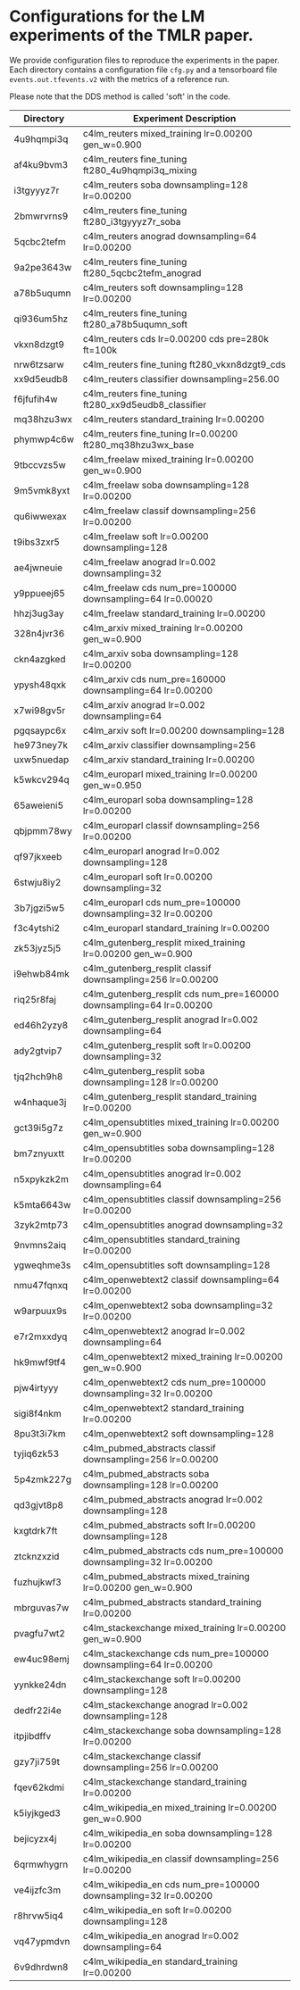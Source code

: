 # Configurations for the LM experiments of the TMLR paper.


We provide configuration files to reproduce the experiments in the paper.
Each directory contains a configuration file `cfg.py` and a tensorboard
file `events.out.tfevents.v2` with the metrics of a reference run.

Please note that the DDS method is called 'soft' in the code.

| Directory   | Experiment Description |
| -------- | ------- |
| 4u9hqmpi3q  | c4lm_reuters mixed_training lr=0.00200 gen_w=0.900|
| af4ku9bvm3  | c4lm_reuters fine_tuning ft280_4u9hqmpi3q_mixing|
| i3tgyyyz7r  | c4lm_reuters soba downsampling=128 lr=0.00200|
| 2bmwrvrns9  | c4lm_reuters fine_tuning ft280_i3tgyyyz7r_soba|
| 5qcbc2tefm  | c4lm_reuters anograd downsampling=64 lr=0.00200|
| 9a2pe3643w  | c4lm_reuters fine_tuning ft280_5qcbc2tefm_anograd|
| a78b5uqumn  | c4lm_reuters soft downsampling=128 lr=0.00200|
| qi936um5hz  | c4lm_reuters fine_tuning ft280_a78b5uqumn_soft|
| vkxn8dzgt9  | c4lm_reuters cds lr=0.00200 cds pre=280k ft=100k|
| nrw6tzsarw  | c4lm_reuters fine_tuning ft280_vkxn8dzgt9_cds|
| xx9d5eudb8  | c4lm_reuters classifier downsampling=256.00|
| f6jfufih4w  | c4lm_reuters fine_tuning ft280_xx9d5eudb8_classifier|
| mq38hzu3wx  | c4lm_reuters standard_training lr=0.00200|
| phymwp4c6w  | c4lm_reuters fine_tuning lr=0.00200 ft280_mq38hzu3wx_base|
| 9tbccvzs5w  | c4lm_freelaw mixed_training lr=0.00200 gen_w=0.900|
| 9m5vmk8yxt  | c4lm_freelaw soba downsampling=128 lr=0.00200|
| qu6iwwexax  | c4lm_freelaw classif downsampling=256 lr=0.00200|
| t9ibs3zxr5  | c4lm_freelaw soft lr=0.00200 downsampling=128|
| ae4jwneuie  | c4lm_freelaw anograd lr=0.002 downsampling=32|
| y9ppueej65  | c4lm_freelaw cds num_pre=100000 downsampling=64 lr=0.00020|
| hhzj3ug3ay  | c4lm_freelaw standard_training lr=0.00200|
| 328n4jvr36  | c4lm_arxiv mixed_training lr=0.00200 gen_w=0.900|
| ckn4azgked  | c4lm_arxiv soba downsampling=128 lr=0.00200|
| ypysh48qxk  | c4lm_arxiv cds num_pre=160000 downsampling=64 lr=0.00200|
| x7wi98gv5r  | c4lm_arxiv anograd lr=0.002 downsampling=64|
| pgqsaypc6x  | c4lm_arxiv soft lr=0.00200 downsampling=128|
| he973ney7k  | c4lm_arxiv classifier downsampling=256|
| uxw5nuedap  | c4lm_arxiv standard_training lr=0.00200|
| k5wkcv294q  | c4lm_europarl mixed_training lr=0.00200 gen_w=0.950|
| 65aweieni5  | c4lm_europarl soba downsampling=128 lr=0.00200|
| qbjpmm78wy  | c4lm_europarl classif downsampling=256 lr=0.00200|
| qf97jkxeeb  | c4lm_europarl anograd lr=0.002 downsampling=128|
| 6stwju8iy2  | c4lm_europarl soft lr=0.00200 downsampling=32|
| 3b7jgzi5w5  | c4lm_europarl cds num_pre=100000 downsampling=32 lr=0.00200|
| f3c4ytshi2  | c4lm_europarl standard_training lr=0.00200|
| zk53jyz5j5  | c4lm_gutenberg_resplit mixed_training lr=0.00200 gen_w=0.900|
| i9ehwb84mk  | c4lm_gutenberg_resplit classif downsampling=256 lr=0.00200|
| riq25r8faj  | c4lm_gutenberg_resplit cds num_pre=160000 downsampling=64 lr=0.00200|
| ed46h2yzy8  | c4lm_gutenberg_resplit anograd lr=0.002 downsampling=64|
| ady2gtvip7  | c4lm_gutenberg_resplit soft lr=0.00200 downsampling=32|
| tjq2hch9h8  | c4lm_gutenberg_resplit soba downsampling=128 lr=0.00200|
| w4nhaque3j  | c4lm_gutenberg_resplit standard_training lr=0.00200|
| gct39i5g7z  | c4lm_opensubtitles mixed_training lr=0.00200 gen_w=0.900|
| bm7znyuxtt  | c4lm_opensubtitles soba downsampling=128 lr=0.00200|
| n5xpykzk2m  | c4lm_opensubtitles anograd lr=0.002 downsampling=64|
| k5mta6643w  | c4lm_opensubtitles classif downsampling=256 lr=0.00200|
| 3zyk2mtp73  | c4lm_opensubtitles anograd downsampling=32|
| 9nvmns2aiq  | c4lm_opensubtitles standard_training lr=0.00200|
| ygweqhme3s  | c4lm_opensubtitles soft downsampling=128|
| nmu47fqnxq  | c4lm_openwebtext2 classif downsampling=64 lr=0.00200|
| w9arpuux9s  | c4lm_openwebtext2 soba downsampling=32 lr=0.00200|
| e7r2mxxdyq  | c4lm_openwebtext2 anograd lr=0.002 downsampling=64|
| hk9mwf9tf4  | c4lm_openwebtext2 mixed_training lr=0.00200 gen_w=0.900|
| pjw4irtyyy  | c4lm_openwebtext2 cds num_pre=100000 downsampling=32 lr=0.00200|
| sigi8f4nkm  | c4lm_openwebtext2 standard_training lr=0.00200|
| 8pu3t3i7km  | c4lm_openwebtext2 soft downsampling=128|
| tyjiq6zk53  | c4lm_pubmed_abstracts classif downsampling=256 lr=0.00200|
| 5p4zmk227g  | c4lm_pubmed_abstracts soba downsampling=128 lr=0.00200|
| qd3gjvt8p8  | c4lm_pubmed_abstracts anograd lr=0.002 downsampling=128|
| kxgtdrk7ft  | c4lm_pubmed_abstracts soft lr=0.00200 downsampling=128|
| ztcknzxzid  | c4lm_pubmed_abstracts cds num_pre=100000 downsampling=32 lr=0.00200|
| fuzhujkwf3  | c4lm_pubmed_abstracts mixed_training lr=0.00200 gen_w=0.900|
| mbrguvas7w  | c4lm_pubmed_abstracts standard_training lr=0.00200|
| pvagfu7wt2  | c4lm_stackexchange mixed_training lr=0.00200 gen_w=0.900|
| ew4uc98emj  | c4lm_stackexchange cds num_pre=100000 downsampling=64 lr=0.00200|
| yynkke24dn  | c4lm_stackexchange soft lr=0.00200 downsampling=128|
| dedfr22i4e  | c4lm_stackexchange anograd lr=0.002 downsampling=128|
| itpjibdffv  | c4lm_stackexchange soba downsampling=128 lr=0.00200|
| gzy7ji759t  | c4lm_stackexchange classif downsampling=256 lr=0.00200|
| fqev62kdmi  | c4lm_stackexchange standard_training lr=0.00200|
| k5iyjkged3  | c4lm_wikipedia_en mixed_training lr=0.00200 gen_w=0.900|
| bejicyzx4j  | c4lm_wikipedia_en soba downsampling=128 lr=0.00200|
| 6qrmwhygrn  | c4lm_wikipedia_en classif downsampling=256 lr=0.00200|
| ve4ijzfc3m  | c4lm_wikipedia_en cds num_pre=100000 downsampling=32 lr=0.00200|
| r8hrvw5iq4  | c4lm_wikipedia_en soft lr=0.00200 downsampling=128|
| vq47ypmdvn  | c4lm_wikipedia_en anograd lr=0.002 downsampling=64|
| 6v9dhrdwn8  | c4lm_wikipedia_en standard_training lr=0.00200|
